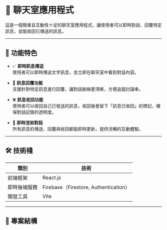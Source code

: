# 💬 聊天室應用程式

這是一個簡單且互動性十足的聊天室應用程式，讓使用者可以即時對話、回覆特定訊息，並能收回已傳送的訊息。

---

## 🚀 功能特色

- ✅ **即時訊息傳送**  
  使用者可以即時傳送文字訊息，並立即在聊天室中看到對話內容。

- 🔁 **訊息回覆功能**  
  支援針對特定訊息進行回覆，讓對話脈絡更清晰，方便追蹤討論串。

- ❌ **訊息收回功能**  
  使用者可以收回自己已發送的訊息，收回後會留下「訊息已收回」的標記，確保對話記錄的透明度。

- 🔄 **即時渲染對話**  
  所有訊息的傳送、回覆與收回都能即時更新，提供流暢的互動體驗。

---

## 🛠 技術棧

| 類別       | 技術       |
|------------|------------|
| 前端框架   | React.js   |
| 即時後端服務 | Firebase（Firestore, Authentication） |
| 開發工具   | Vite       |

---

## 📁 專案結構
